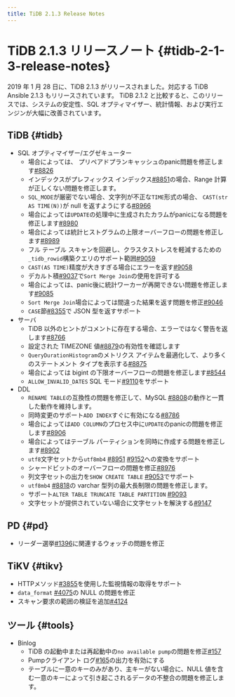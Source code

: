 ```yaml
---
title: TiDB 2.1.3 Release Notes
---
```


# TiDB 2.1.3 リリースノート {#tidb-2-1-3-release-notes}

2019 年 1 月 28 日に、TiDB 2.1.3 がリリースされました。対応する TiDB Ansible 2.1.3 もリリースされています。 TiDB 2.1.2 と比較すると、このリリースでは、システムの安定性、SQL オプティマイザー、統計情報、および実行エンジンが大幅に改善されています。

## TiDB {#tidb}

-   SQL オプティマイザー/エグゼキューター
    -   場合によっては、 プリペアドプランキャッシュのpanic問題を修正します[#8826](https://github.com/pingcap/tidb/pull/8826)
    -   インデックスがプレフィックス インデックス[#8851](https://github.com/pingcap/tidb/pull/8851)の場合、Range 計算が正しくない問題を修正します。
    -   `SQL_MODE`が厳密でない場合、文字列が不正な`TIME`形式の場合、 `CAST(str AS TIME(N))`が null を返すようにする[#8966](https://github.com/pingcap/tidb/pull/8966)
    -   場合によっては`UPDATE`の処理中に生成されたカラムがpanicになる問題を修正します[#8980](https://github.com/pingcap/tidb/pull/8980)
    -   場合によっては統計ヒストグラムの上限オーバーフローの問題を修正します[#8989](https://github.com/pingcap/tidb/pull/8989)
    -   フル テーブル スキャンを回避し、クラスタストレスを軽減するための`_tidb_rowid`構築クエリのサポート範囲[#9059](https://github.com/pingcap/tidb/pull/9059)
    -   `CAST(AS TIME)`精度が大きすぎる場合にエラーを返す[#9058](https://github.com/pingcap/tidb/pull/9058)
    -   デカルト積[#9037](https://github.com/pingcap/tidb/pull/9037)で`Sort Merge Join`の使用を許可する
    -   場合によっては、panic後に統計ワーカーが再開できない問題を修正します[#9085](https://github.com/pingcap/tidb/pull/9085)
    -   `Sort Merge Join`場合によっては間違った結果を返す問題を修正[#9046](https://github.com/pingcap/tidb/pull/9046)
    -   `CASE`節[#8355](https://github.com/pingcap/tidb/pull/8355)で JSON 型を返すサポート
-   サーバ
    -   TiDB 以外のヒントがコメントに存在する場合、エラーではなく警告を返します[#8766](https://github.com/pingcap/tidb/pull/8766)
    -   設定された TIMEZONE 値[#8879](https://github.com/pingcap/tidb/pull/8879)の有効性を確認します
    -   `QueryDurationHistogram`のメトリクス アイテムを最適化して、より多くのステートメント タイプを表示する[#8875](https://github.com/pingcap/tidb/pull/8875)
    -   場合によっては bigint の下限オーバーフローの問題を修正します[#8544](https://github.com/pingcap/tidb/pull/8544)
    -   `ALLOW_INVALID_DATES` SQL モード[#9110](https://github.com/pingcap/tidb/pull/9110)をサポート
-   DDL
    -   `RENAME TABLE`の互換性の問題を修正して、MySQL [#8808](https://github.com/pingcap/tidb/pull/8808)の動作と一貫した動作を維持します。
    -   同時変更のサポート`ADD INDEX`すぐに有効になる[#8786](https://github.com/pingcap/tidb/pull/8786)
    -   場合によっては`ADD COLUMN`のプロセス中に`UPDATE`のpanicの問題を修正します[#8906](https://github.com/pingcap/tidb/pull/8906)
    -   場合によってはテーブル パーティションを同時に作成する問題を修正します[#8902](https://github.com/pingcap/tidb/pull/8902)
    -   `utf8`文字セットから`utf8mb4` [#8951](https://github.com/pingcap/tidb/pull/8951) [#9152](https://github.com/pingcap/tidb/pull/9152)への変換をサポート
    -   シャードビットのオーバーフローの問題を修正[#8976](https://github.com/pingcap/tidb/pull/8976)
    -   列文字セットの出力を`SHOW CREATE TABLE` [#9053](https://github.com/pingcap/tidb/pull/9053)でサポート
    -   `utf8mb4` [#8818](https://github.com/pingcap/tidb/pull/8818)の varchar 型列の最大長制限の問題を修正します。
    -   サポート`ALTER TABLE TRUNCATE TABLE PARTITION` [#9093](https://github.com/pingcap/tidb/pull/9093)
    -   文字セットが提供されていない場合に文字セットを解決する[#9147](https://github.com/pingcap/tidb/pull/9147)

## PD {#pd}

-   リーダー選挙[#1396](https://github.com/pingcap/pd/pull/1396)に関連するウォッチの問題を修正

## TiKV {#tikv}

-   HTTPメソッド[#3855](https://github.com/tikv/tikv/pull/3855)を使用した監視情報の取得をサポート
-   `data_format` [#4075](https://github.com/tikv/tikv/pull/4075)の NULL の問題を修正
-   スキャン要求の範囲の検証を追加[#4124](https://github.com/tikv/tikv/pull/4124)

## ツール {#tools}

-   Binlog
    -   TiDB の起動中または再起動中の`no available pump`の問題を修正[#157](https://github.com/pingcap/tidb-tools/pull/158)
    -   Pumpクライアント ログ[#165](https://github.com/pingcap/tidb-tools/pull/165)の出力を有効にする
    -   テーブルに一意のキーのみがあり、主キーがない場合に、NULL 値を含む一意のキーによって引き起こされるデータの不整合の問題を修正します。
